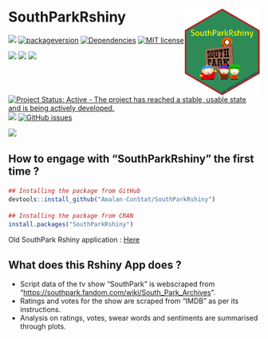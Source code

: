 
<!-- README.md is generated from README.Rmd. Please edit that file -->

# SouthParkRshiny <img src="man/figures/logo.png" align="right" alt="" width="150" />

<!-- badges: start -->

[![](https://www.r-pkg.org/badges/version/SouthParkRshiny)](https://cran.r-project.org/package=SouthParkRshiny)
[![packageversion](https://img.shields.io/badge/Package%20version-1.0.0-orange.svg?style=flat-square)](commits/main)
[![Dependencies](https://tinyverse.netlify.com/badge/SouthParkRshiny)](https://cran.r-project.org/package=SouthParkRshiny)
[![MIT
license](https://img.shields.io/badge/License-MIT-blue.svg)](https://lbesson.mit-license.org/)

[![](http://cranlogs.r-pkg.org/badges/grand-total/SouthParkRshiny?color=green)](https://cran.r-project.org/package=SouthParkRshiny)
[![](http://cranlogs.r-pkg.org/badges/last-month/SouthParkRshiny?color=green)](https://cran.r-project.org/package=SouthParkRshiny)
[![](http://cranlogs.r-pkg.org/badges/last-week/SouthParkRshiny?color=green)](https://cran.r-project.org/package=SouthParkRshiny)

[![Project Status: Active - The project has reached a stable, usable
state and is being actively
developed.](https://www.repostatus.org/badges/latest/active.svg)](https://www.repostatus.org/#active)
[![](https://img.shields.io/badge/lifecycle-stable-brightgreen.svg)](https://lifecycle.r-lib.org/articles/stages.html#stable)
[![GitHub
issues](https://img.shields.io/github/issues/Amalan-ConStat/SouthParkRshiny.svg?style=popout)](https://github.com/Amalan-ConStat/SouthParkRshiny/issues)

[![](https://img.shields.io/github/languages/code-size/Amalan-ConStat/SouthParkRshiny.svg)](https://github.com/Amalan-ConStat/SouthParkRshiny)
<!-- badges: end -->

## How to engage with “SouthParkRshiny” the first time ?

``` r
## Installing the package from GitHub
devtools::install_github("Amalan-ConStat/SouthParkRshiny")

## Installing the package from CRAN
install.packages("SouthParkRshiny")
```

Old SouthPark Rshiny application :
[Here](https://github.com/Amalan-ConStat/SouthPark-Rshiny)

## What does this Rshiny App does ?

- Script data of the tv show “SouthPark” is webscraped from
  “<https://southpark.fandom.com/wiki/South_Park_Archives>”.
- Ratings and votes for the show are scraped from “IMDB” as per its
  instructions.
- Analysis on ratings, votes, swear words and sentiments are summarised
  through plots.
